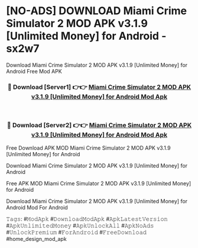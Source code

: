 # [NO-ADS] DOWNLOAD Miami Crime Simulator 2 MOD APK v3.1.9 [Unlimited Money] for Android - sx2w7
Download Miami Crime Simulator 2 MOD APK v3.1.9 [Unlimited Money] for Android Free Mod APK

<div align="center">
<h3>🔴 Download [Server1] 👉👉 <a href="https://apk-comot.site?title=Miami_Crime_Simulator_2_MOD_APK_v3.1.9_[Unlimited_Money]_for_Android">Miami Crime Simulator 2 MOD APK v3.1.9 [Unlimited Money] for Android Mod Apk</a></h3><br>

<h3>🔴 Download [Server2] 👉👉 <a href="https://apk-comot.site?title=Miami_Crime_Simulator_2_MOD_APK_v3.1.9_[Unlimited_Money]_for_Android">Miami Crime Simulator 2 MOD APK v3.1.9 [Unlimited Money] for Android Mod Apk</a></h3>
</div>


Free Download APK MOD Miami Crime Simulator 2 MOD APK v3.1.9 [Unlimited Money] for Android

Download Miami Crime Simulator 2 MOD APK v3.1.9 [Unlimited Money] for Android 

Free APK MOD Miami Crime Simulator 2 MOD APK v3.1.9 [Unlimited Money] for Android 

Download Miami Crime Simulator 2 MOD APK v3.1.9 [Unlimited Money] for Android Mod For Android

𝚃𝚊𝚐𝚜: #𝙼𝚘𝚍𝙰𝚙𝚔 #𝙳𝚘𝚠𝚗𝚕𝚘𝚊𝚍𝙼𝚘𝚍𝙰𝚙𝚔 #𝙰𝚙𝚔𝙻𝚊𝚝𝚎𝚜𝚝𝚅𝚎𝚛𝚜𝚒𝚘𝚗 #𝙰𝚙𝚔𝚄𝚗𝚕𝚒𝚖𝚒𝚝𝚎𝚍𝙼𝚘𝚗𝚎𝚢 #𝙰𝚙𝚔𝚄𝚗𝚕𝚘𝚌𝚔𝙰𝚕𝚕 #𝙰𝚙𝚔𝙽𝚘𝙰𝚍𝚜 #𝚄𝚗𝚕𝚘𝚌𝚔𝙿𝚛𝚎𝚖𝚒𝚞𝚖 #𝙵𝚘𝚛𝙰𝚗𝚍𝚛𝚘𝚒𝚍 #𝙵𝚛𝚎𝚎𝙳𝚘𝚠𝚗𝚕𝚘𝚊𝚍 #home_design_mod_apk
